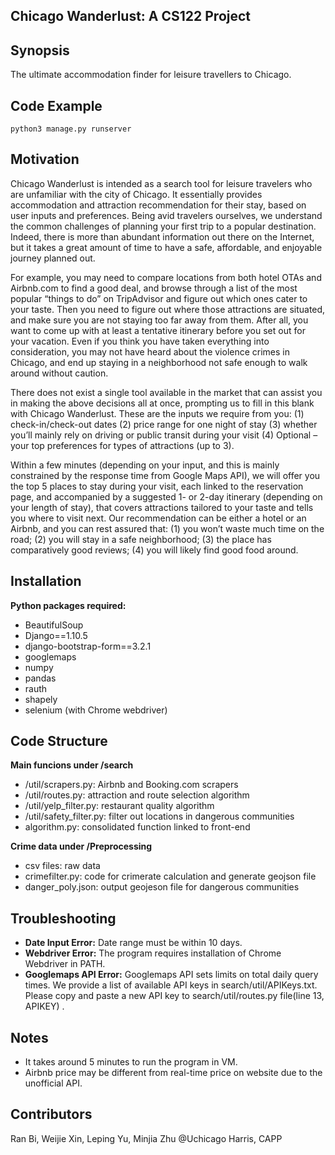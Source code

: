 ## Chicago Wanderlust: A CS122 Project

## Synopsis

The ultimate accommodation finder for leisure travellers to Chicago.

## Code Example
```
python3 manage.py runserver
```

## Motivation

Chicago Wanderlust is intended as a search tool for leisure travelers who are unfamiliar with the city of Chicago. It essentially provides accommodation and attraction recommendation for their stay, based on user inputs and preferences.
Being avid travelers ourselves, we understand the common challenges of planning your first trip to a popular destination. Indeed, there is more than abundant information out there on the Internet, but it takes a great amount of time to have a safe, affordable, and enjoyable journey planned out.

For example, you may need to compare locations from both hotel OTAs and Airbnb.com to find a good deal, and browse through a list of the most popular “things to do” on TripAdvisor and figure out which ones cater to your taste. Then you need to figure out where those attractions are situated, and make sure you are not staying too far away from them. After all, you want to come up with at least a tentative itinerary before you set out for your vacation. Even if you think you have taken everything into consideration, you may not have heard about the violence crimes in Chicago, and end up staying in a neighborhood not safe enough to walk around without caution.

There does not exist a single tool available in the market that can assist you in making the above decisions all at once, prompting us to fill in this blank with Chicago Wanderlust. These are the inputs we require from you: (1) check-in/check-out dates (2) price range for one night of stay (3) whether you’ll mainly rely on driving or public transit during your visit (4) Optional – your top preferences for types of attractions (up to 3).

Within a few minutes (depending on your input, and this is mainly constrained by the response time from Google Maps API), we will offer you the top 5 places to stay during your visit, each linked to the reservation page, and accompanied by a suggested 1- or 2-day itinerary (depending on your length of stay), that covers attractions tailored to your taste and tells you where to visit next. Our recommendation can be either a hotel or an Airbnb, and you can rest assured that: (1) you won’t waste much time on the road; (2) you will stay in a safe neighborhood; (3) the place has comparatively good reviews; (4) you will likely find good food around.

## Installation

**Python packages required:**
- BeautifulSoup
- Django==1.10.5
- django-bootstrap-form==3.2.1
- googlemaps
- numpy
- pandas
- rauth
- shapely
- selenium (with Chrome webdriver)

## Code Structure

**Main funcions under /search**
- /util/scrapers.py: Airbnb and Booking.com scrapers
- /util/routes.py: attraction and route selection algorithm
- /util/yelp_filter.py: restaurant quality algorithm
- /util/safety_filter.py: filter out locations in dangerous communities
- algorithm.py: consolidated function linked to front-end

**Crime data under /Preprocessing**
- csv files: raw data
- crimefilter.py: code for crimerate calculation and generate geojson file
- danger_poly.json: output geojeson file for dangerous communities

## Troubleshooting

- **Date Input Error:** Date range must be within 10 days. 
- **Webdriver Error:** The program requires installation of Chrome Webdriver in PATH.
- **Googlemaps API Error:** Googlemaps API sets limits on total daily query times. We provide a list of available API keys in search/util/APIKeys.txt. Please copy and paste a new API key to search/util/routes.py file(line 13, APIKEY) .

## Notes

- It takes around 5 minutes to run the program in VM.
- Airbnb price may be different from real-time price on website due to the unofficial API.

## Contributors

Ran Bi,
Weijie Xin,
Leping Yu,
Minjia Zhu
@Uchicago Harris, CAPP
